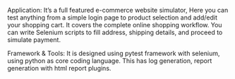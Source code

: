 Application:
It’s a full featured e-commerce website simulator, Here you can test anything from a simple login page to product selection and add/edit your shopping cart. It covers the complete online shopping workflow. You can write Selenium scripts to fill address, shipping details, and proceed to simulate payment.

Framework & Tools:
It is designed using pytest framework with selenium, using python as core coding language. This has log generation, report generation with html report plugins.
